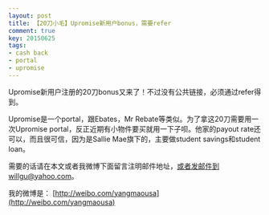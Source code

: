```yaml
---
layout: post
title: 【20刀小毛】Upromise新用户bonus，需要refer
comment: true
key: 20150625
tags:
- cash back
- portal
- upromise
---
```


Upromise新用户注册的20刀bonus又来了！不过没有公共链接，必须通过refer得到。

Upromise是一个portal，跟Ebates，Mr Rebate等类似。为了拿这20刀需要用一次Upromise portal，反正近期有小物件要买就用一下子呗。他家的payout rate还可以，而且很可信，因为是Sallie Mae旗下的，主要做student savings和student loan。

需要的话请在本文或者我微博下面留言注明邮件地址，或者发邮件到willgu@yahoo.com。

我的微博是：
[http://weibo.com/yangmaousa](http://weibo.com/yangmaousa)